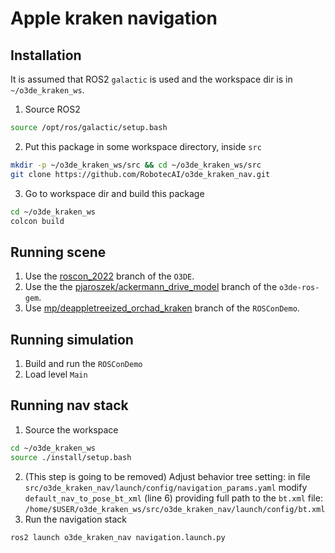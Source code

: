 # Apple kraken navigation #

## Installation ##

It is assumed that ROS2 `galactic` is used and the workspace dir is in `~/o3de_kraken_ws`.

1. Source ROS2

```bash
source /opt/ros/galactic/setup.bash
```

2. Put this package in some workspace directory, inside `src`

```bash
mkdir -p ~/o3de_kraken_ws/src && cd ~/o3de_kraken_ws/src
git clone https://github.com/RobotecAI/o3de_kraken_nav.git
```

3. Go to workspace dir and build this package

```bash
cd ~/o3de_kraken_ws
colcon build 
```

## Running scene

1. Use the [roscon_2022](https://github.com/aws-lumberyard-dev/o3de/tree/roscon_2022)  branch of the `O3DE`.
1. Use the the [pjaroszek/ackermann_drive_model](https://github.com/RobotecAI/o3de-ros2-gem/tree/pjaroszek/ackermann_drive_model) branch of the `o3de-ros-gem`.
1. Use [mp/deappletreeized_orchad_kraken](https://github.com/aws-lumberyard/ROSConDemo/tree/mp/deappletreeized_orchad_kraken) branch of the `ROSConDemo`.

## Running simulation

1. Build and run the `ROSConDemo`
1. Load level `Main`

## Running nav stack

1. Source the workspace

```bash
cd ~/o3de_kraken_ws
source ./install/setup.bash
```

2. (This step is going to be removed) Adjust behavior tree setting: in file `src/o3de_kraken_nav/launch/config/navigation_params.yaml` modify `default_nav_to_pose_bt_xml` (line 6) providing full path to the `bt.xml` file: `/home/$USER/o3de_kraken_ws/src/o3de_kraken_nav/launch/config/bt.xml`
3. Run the navigation stack

```bash
ros2 launch o3de_kraken_nav navigation.launch.py
```


